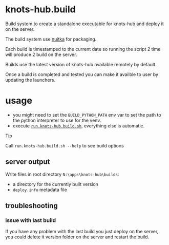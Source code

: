 # knots-hub.build

Build system to create a standalone executable for knots-hub and deploy it on
the server.

The build system use [nuitka](https://nuitka.net/) for packaging.

Each build is timestamped to the current date so running the script 2 time will
produce 2 build on the server.

Builds use the latest version of knots-hub available remotely by default.

Once a build is completed and tested you can make it availble to user by updating
the launchers.

# usage

- you might need to set the `BUILD_PYTHON_PATH` env var to set the path
  to the python interpreter to use for the venv.
- execute [`run.knots-hub.build.sh`](run.knots-hub.build.sh), everything else
  is automatic.

> [!TIP]
> Call `run.knots-hub.build.sh --help` to see build options


## server output

Write files in root directory `N:\apps\knots-hub\builds`:

- a directory for the currently built version
- `deploy.info` metadata file


## troubleshooting

### issue with last build

If you have any problem with the last build you just deploy on the server,
you could delete it version folder on the server and restart the build.



